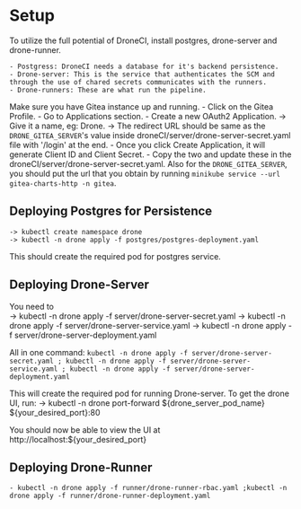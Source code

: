 # Setup

To utilize the full potential of DroneCI, install postgres, drone-server and drone-runner.

	- Postgress: DroneCI needs a database for it's backend persistence.
	- Drone-server: This is the service that authenticates the SCM and through the use of chared secrets communicates with the runners.
	- Drone-runners: These are what run the pipeline.

Make sure you have Gitea instance up and running.
	- Click on the Gitea Profile.
	- Go to Applications section.
	- Create a new OAuth2 Application.
		-> Give it a name, eg: Drone.
		-> The redirect URL should be same as the `DRONE_GITEA_SERVER`'s value inside droneCI/server/drone-server-secret.yaml file with '/login' at the end.
	- Once you click Create Application, it will generate Client ID and Client Secret.
	- Copy the two and update these in the droneCI/server/drone-server-secret.yaml. Also for the `DRONE_GITEA_SERVER`, you should put the url that you obtain by running `minikube service --url gitea-charts-http -n gitea`.

## Deploying Postgres for Persistence
	-> kubectl create namespace drone
	-> kubectl -n drone apply -f postgres/postgres-deployment.yaml

This should create the required pod for postgres service.

## Deploying Drone-Server

You need to  
	-> kubectl -n drone apply -f server/drone-server-secret.yaml
	-> kubectl -n drone apply -f server/drone-server-service.yaml
	-> kubectl -n drone apply -f server/drone-server-deployment.yaml

All in one command:
`kubectl -n drone apply -f server/drone-server-secret.yaml ; kubectl -n drone apply -f server/drone-server-service.yaml ; kubectl -n drone apply -f server/drone-server-deployment.yaml` 

This will create the required pod for running Drone-server. To get the drone UI, run:
	-> kubectl -n drone port-forward ${drone_server_pod_name} ${your_desired_port}:80

You should now be able to view the UI at http://localhost:${your_desired_port}

## Deploying Drone-Runner

	- kubectl -n drone apply -f runner/drone-runner-rbac.yaml ;kubectl -n drone apply -f runner/drone-runner-deployment.yaml

